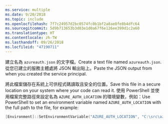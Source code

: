 ```yaml
---
ms.service: multiple
ms.date: 9/20/2018
ms.topic: include
ms.openlocfilehash: 7f7c24957d2bc0574fc0b1bf2a8ae8fe8b4dfc64
ms.sourcegitcommit: 5d9b713653b3d03e1d0a67f6e126ee399d1c2a60
ms.translationtype: HT
ms.contentlocale: zh-TW
ms.lasthandoff: 09/26/2018
ms.locfileid: "47190711"
---
```

<span data-ttu-id="43fa4-101">建立名為 `azureauth.json` 的文字檔。</span><span class="sxs-lookup"><span data-stu-id="43fa4-101">Create a text file named `azureauth.json`.</span></span> <span data-ttu-id="43fa4-102">從您已建立的服務主體處將 JSON 輸出貼上。</span><span class="sxs-lookup"><span data-stu-id="43fa4-102">Paste the JSON output from when you created the service principal.</span></span>

<span data-ttu-id="43fa4-103">將此檔案儲存在系統上可供程式碼讀取且安全的位置。</span><span class="sxs-lookup"><span data-stu-id="43fa4-103">Save this file in a secure location on your system where your code can read it.</span></span> <span data-ttu-id="43fa4-104">使用 PowerShell 並使用檔案完整路徑來設定名為 `AZURE_AUTH_LOCATION` 的環境變數，例如：</span><span class="sxs-lookup"><span data-stu-id="43fa4-104">Use PowerShell to set an environment variable named `AZURE_AUTH_LOCATION` with the full path to the file, for example:</span></span>

```powershell
[Environment]::SetEnvironmentVariable("AZURE_AUTH_LOCATION", "C:\src\azureauth.json", "User")
```
